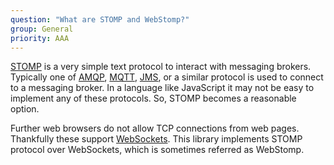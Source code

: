 ```yaml
---
question: "What are STOMP and WebStomp?"
group: General
priority: AAA
---
```


[STOMP](https://stomp.github.io/index.html) is a very simple text protocol to
interact with messaging brokers.
Typically one of [AMQP](https://www.amqp.org/), 
[MQTT](http://mqtt.org/), [JMS](https://en.wikipedia.org/wiki/Java_Message_Service),
or a similar protocol is used to connect to a messaging broker.
In a language like JavaScript it may not be easy to implement any of these protocols.
So, STOMP becomes a reasonable option.

Further web browsers do not allow TCP connections from web pages.
Thankfully these support [WebSockets](https://en.wikipedia.org/wiki/WebSocket).
This library implements STOMP protocol over WebSockets, which is sometimes
referred as WebStomp.  
